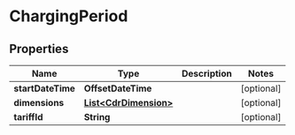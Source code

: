 

# ChargingPeriod


## Properties

| Name | Type | Description | Notes |
|------------ | ------------- | ------------- | -------------|
|**startDateTime** | **OffsetDateTime** |  |  [optional] |
|**dimensions** | [**List&lt;CdrDimension&gt;**](CdrDimension.md) |  |  [optional] |
|**tariffId** | **String** |  |  [optional] |



